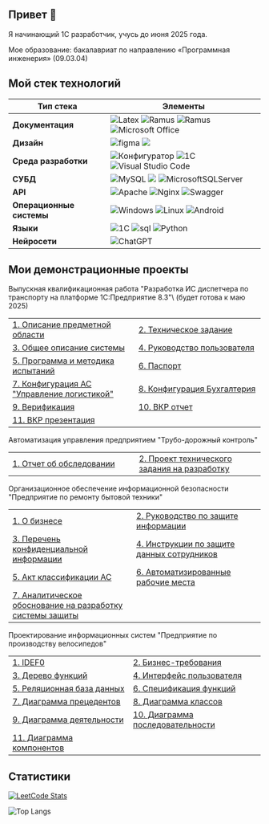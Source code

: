 ## Привет 👋
Я начинающий 1С разработчик, учусь до июня 2025 года[]().
<!---

Я 1С разработчик, в настоящее работаю в ["Опти-Софт"](https://www.opti-soft.ru/)

Моё резюме: [hh.ru]()

Мои электронная почта: [nikitagordeev10@yandex.ru](mailto:nikitagordeev10@yandex.ru)
-->
Мое образование: бакалавриат по направлению «Программная инженерия» (09.03.04)

## Мой стек технологий

| Тип стека | Элементы |
| ---------- | -------- |
| **Документация** |  ![Latex](https://img.shields.io/badge/-latex-gray?style=for-the-badge&logo=latex&logoColor=white) ![Ramus](https://img.shields.io/badge/-ramus-gray?style=for-the-badge&logo=ramus&logoColor=white) ![Ramus](https://img.shields.io/badge/-miro-gray?style=for-the-badge&logo=MIRO&logoColor=white) ![Microsoft Office](https://img.shields.io/badge/Microsoft_Office-gray?style=for-the-badge&logo=microsoft-office&logoColor=white) | 
| **Дизайн** | ![figma](https://img.shields.io/badge/-figma-gray?style=for-the-badge&logo=figma&logoColor=white) ![](https://img.shields.io/badge/adobe%20photoshop%20-gray.svg?&style=for-the-badge&logo=adobe%20photoshop&logoColor=white) |
| **Среда разработки** | ![Конфигуратор ](https://img.shields.io/badge/-Конфигуратор-gray?style=for-the-badge&logo=Конфигуратор&logoColor=white) ![1C](https://img.shields.io/badge/-1С:EDT-gray?style=for-the-badge&logo=1С:EDT&logoColor=white) ![Visual Studio Code](https://img.shields.io/badge/Visual%20Studio%20Code-gray.svg?style=for-the-badge&logo=visual-studio-code&logoColor=white)  |
| **СУБД** |  ![MySQL](https://img.shields.io/badge/mysql-gray.svg?style=for-the-badge&logo=mysql&logoColor=white) ![](https://img.shields.io/badge/PostgreSQL-gray?style=for-the-badge&logo=postgresql&logoColor=white) ![MicrosoftSQLServer](https://img.shields.io/badge/Microsoft%20SQL%20Server-gray?style=for-the-badge&logo=microsoft%20sql%20server&logoColor=white) |
| **API** |  ![Apache](https://img.shields.io/badge/apache-gray.svg?style=for-the-badge&logo=apache&logoColor=white) ![Nginx](https://img.shields.io/badge/nginx-gray.svg?style=for-the-badge&logo=nginx&logoColor=white) ![Swagger](https://img.shields.io/badge/-Swagger-gray?style=for-the-badge&logo=Swagger&logoColor=white)  | 
| **Операционные системы** | ![Windows](https://img.shields.io/badge/Windows-gray?style=for-the-badge&logo=Windows&logoColor=white) ![Linux](https://img.shields.io/badge/Linux-gray?style=for-the-badge&logo=linux&logoColor=white) ![Android](https://img.shields.io/badge/Android-gray?style=for-the-badge&logo=android&logoColor=white) |
| **Языки** | ![1C](https://img.shields.io/badge/-1C-gray?style=for-the-badge&logo=1C&logoColor=white) ![sql](https://img.shields.io/badge/-sql-gray?style=for-the-badge&logo=sql&logoColor=white) ![Python](https://img.shields.io/badge/python-gray?style=for-the-badge&logo=python&logoColor=white)|
| **Нейросети** | ![ChatGPT](https://img.shields.io/badge/chatGPT-gray?style=for-the-badge&logo=openai&logoColor=white)|



## Мои демонстрационные проекты

Выпускная квалификационная работа "Разработка ИС диспетчера по транспорту на платформе 1С:Предприятие 8.3"\ (будет готова к маю 2025)
<table>
  <tr>
    <td width="300"><a href="https://github.com/nikitagordeev10/petrsu-software-standardization-001-domain-mode">1. Описание предметной области</a></td>
    <td width="300"><a href="https://github.com/nikitagordeev10/petrsu-software-standardization-002-technical-task">2. Техническое задание</a></td>
  </tr>
  <tr>
    <td width="300"><a href="https://github.com/nikitagordeev10/petrsu-software-standardization-003-general-system-description">3. Общее описание системы</a></td>
    <td width="300"><a href="https://github.com/nikitagordeev10/petrsu-software-standardization-004-user-manual">4. Руководство пользователя</a></td>
  </tr>
  <tr>
    <td width="300"><a href="https://github.com/nikitagordeev10/petrsu-software-standardization-005-test-program">5. Программа и методика испытаний</a></td>
    <td width="300"><a href="https://github.com/nikitagordeev10/petrsu-software-standardization-006-program-passport">6. Паспорт</a></td>
  </tr>
    <tr>
    <td width="300"><a href="https://github.com/nikitagordeev10/petrsu-final-qualification-work-001-dispatcher-information-system">7. Конфигурация АС "Управление логистикой"</a></td>
    <td width="300"><a href="https://github.com/nikitagordeev10/petrsu-software-verification">8. Конфигурация Бухгалтерия</a></td>
  </tr>
    <tr>
      <td width="300"><a href="https://github.com/nikitagordeev10/petrsu-final-qualification-work-003-presentation">9. Верификация</a></td>
      <td width="300"><a href="https://github.com/nikitagordeev10/petrsu-final-qualification-work-002-report">10. ВКР отчет</a></td>
  </tr>
  </tr>
    <tr>
    <td width="300"><a href="https://github.com/nikitagordeev10/petrsu-final-qualification-work-003-presentation">11. ВКР презентация</a></td>
  </tr>

</table>

Автоматизация управления предприятием "Трубо-дорожный контроль"
<table>
    <td width="300"><a href="https://github.com/nikitagordeev10/petrsu-automation-enterprise-management-001-survey-report">1. Отчет об обследовании</a></td>
    <td width="300"><a href="https://github.com/nikitagordeev10/petrsu-automation-enterprise-management-002-technical-specifications">2. Проект технического задания на разработку</a></td>
</table>

Организационное обеспечение информационной безопасности "Предприятие по ремонту бытовой техники"
<table>
  <tr>
     <td width="300"><a href="О бизнесе">1. О бизнесе</a></td>
     <td width="300"><a href="Руководство по защите информации">2. Руководство по защите информации</a></td>
  </tr>
      <tr>
     <td width="300"><a href="Перечень конфиденциальной информации">3. Перечень конфиденциальной информации</a></td>
     <td width="300"><a href="https://github.com/nikitagordeev10/petrsu-design-information-systems-004-user-interface">4. Инструкции по защите данных сотрудников</a></td>
  </tr>
      <tr>
     <td width="300"><a href="https://github.com/nikitagordeev10/petrsu-design-information-systems-005-relational-database">5. Акт классификации АС</a></td>
     <td width="300"><a href="https://github.com/nikitagordeev10/petrsu-design-information-systems-006-specification-functions">6. Автоматизированные рабочие места</a></td>
  </tr>
     <td width="300"><a href="https://github.com/nikitagordeev10/petrsu-design-information-systems-007-scenario-diagram">7. Аналитическое обоснование на разработку системы защиты</a></td>
</table>

Проектирование информационных систем "Предприятие по производству велосипедов"
<table>
    <tr>
    <td width="300"><a href="https://github.com/nikitagordeev10/petrsu-design-information-systems-001-idef0">1. IDEF0</a></td>
     <td width="300"><a href="https://github.com/nikitagordeev10/petrsu-design-information-systems-002-business-requirements">2. Бизнес-требования</a></td>
  </tr>
      <tr>
     <td width="300"><a href="https://github.com/nikitagordeev10/petrsu-design-information-systems-003-function-tree">3. Дерево функций</a></td>
     <td width="300"><a href="https://github.com/nikitagordeev10/petrsu-design-information-systems-004-user-interface">4. Интерфейс пользователя</a></td>
  </tr>
      <tr>
     <td width="300"><a href="https://github.com/nikitagordeev10/petrsu-design-information-systems-005-relational-database">5. Реляционная база данных</a></td>
     <td width="300"><a href="https://github.com/nikitagordeev10/petrsu-design-information-systems-006-specification-functions">6. Спецификация функций</a></td>
  </tr>
      <tr>
     <td width="300"><a href="https://github.com/nikitagordeev10/petrsu-design-information-systems-007-scenario-diagram">7. Диаграмма прецедентов</a></td>
     <td width="300"><a href="https://github.com/nikitagordeev10/petrsu-design-information-systems-008-class-diagram">8. Диаграмма классов</a></td>
  </tr>
      <tr>
    <td width="300"><a href="https://github.com/nikitagordeev10/petrsu-design-information-systems-009-activity-diagram">9. Диаграмма деятельности</a></td>
     <td width="300"><a href="https://github.com/nikitagordeev10/petrsu-design-information-systems-010-sequence-diagram">10. Диаграмма последовательности</a></td>
  </tr>
     <td width="300"><a href="https://github.com/nikitagordeev10/petrsu-design-information-systems-011-component-diagram">11. Диаграмма компонентов</a></td>
</table>


## Статистики

[![LeetCode Stats](https://leetcode.card.workers.dev/nikitagordeev10?theme=light)](https://leetcode.com/u/nikitagordeev10/)

![Top Langs](https://github-readme-stats.vercel.app/api/top-langs/?username=nikitagordeev10&langs_count=15&theme=transparent&layout=compact)
